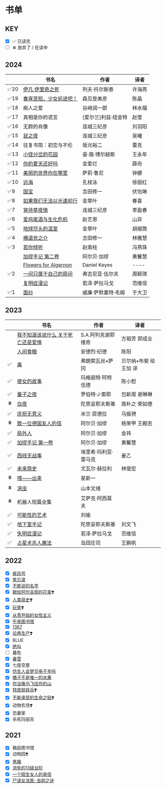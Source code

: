 # 书单 <!-- {docsify-ignore-all} -->

## KEY

- [x] ✅ 已读完
- [ ] ⏸️ 放弃了 / 在读中

## 2024

||书名|作者|译者|
|----|----|----|----|
|✅20|[伊凡·伊里奇之死](read/2024/20yfylqzs)|列夫·托尔斯泰|许海燕|
|✅19|[春宵苦短，少女前进吧！](read/2024/19cxkdsnqjb)|森见登美彦|陈晶|
|✅18|痴人之爱|谷崎润一郎|林水福|
|✅17|真相是你的谎言|[爱尔兰]利兹·纽金特|赵莹|
|✅16|无颜的肖像|连城三纪彦|刘羽阳|
|✅15|[鼠之夜](read/2024/15鼠之夜)|连城三纪彦|吴曦|
|✅14|往复书简：初恋与不伦|坂元裕二|蕾克|
|✅13|[小径分岔的花园](read/2024/13小径分岔的花园)|豪·路·博尔赫斯|王永年|
|✅12|[你的夏天还好吗](read/2024/12你的夏天还好吗)|金爱烂|薛舟|
|✅11|[美丽的世界你在哪里](read/2024/11美丽的世界你在哪里)|萨莉·鲁尼|钟娜|
|✅10|[远海](read/2024/10远海)|孔枝泳|徐丽红|
|✅9|[国宝](read/2024/09国宝)|吉田修一|伏怡琳|
|✅8|[如果我们无法以光速前行](read/2024/08如果我们无法以光速前进)|金草叶|春喜|
|✅7|[宵待草夜情](read/2024/07_2宵待草夜情)|连城三纪彦|李盈春|
|✅6|[爱鸡尾酒与生化危机](read/2024/07_1爱鸡尾酒与生化危机)|赵艺恩|山异|
|✅5|[地球尽头的温室](read/2024/07地球尽头的温室)|金草叶|胡椒筒|
|✅4|[横道世之介](read/2024/06横道世之介)|吉田修一|林雅慧|
|✅3|[若你倾听](read/2024/05若你倾听)|赵南柱|冯燕珠|
||[加缪手记 第二卷](read/2024/00加缪手记2)|阿尔贝·加缪|黄馨慧|
||[Flowers for Algernon](read/2024/04FlowersForAlgernon)|Daniel Keyes|----|
|✅2|[一间只属于自己的房间](read/2024/03一间只属于自己的房间)|弗吉尼亚·伍尔夫|周颖琪|
||[复明症漫记](read/2024/02复明症漫记)|若泽·萨拉马戈|范维信|
|✅1|[面纱](read/2024/01面纱)|威廉·萨默塞特·毛姆|于大卫|

## 2023

||书名|作者|译者|
|----|----|----|----|
||[我不知道该说什么 关于死亡还是爱情](read/2023/18我不知道该说什么关于死亡还是爱情)|S.A.阿列克谢耶维奇|方祖芳 郭成业|
||[人间食粮](read/2023/17人间食粮)|安德烈·纪德|陈阳|
|✅|[毒](read/2023/16毒)|弗朗索瓦丝•萨冈|贝尔纳•布斐 绘 王加 译|
|✅|[使女的故事](read/2023/15使女的故事)|玛格丽特·阿特伍德|陈小慰|
|✅|[量子之夜](read/2023/14量子之夜)|罗伯特·J·索耶|包新周 谢琳琳|
|⏸️|[白夜](read/2023/13白夜)|陀思妥耶夫斯基|周朴之 荣如德|
|✅|[庆祝无意义](read/2023/12庆祝无意义)|米兰·昆德拉|马振骋|
|⏸️|[致一位德国友人的信](read/2023/11致一位德国友人的信)|阿尔贝·加缪|杨荣甲 王殿忠|
|✅|[局外人](read/2023/10局外人)|阿尔贝·加缪|金祎|
|✅|[加缪手记 第一卷](read/2023/08加缪手记)|阿尔贝·加缪|黄馨慧|
|✅|[西线无战事](read/2023/09西线无战事)|埃里希·玛利亚·雷马克|姜乙|
|✅| [未来简史](read/2023/07未来简史)|尤瓦尔·赫拉利|林俊宏|
|⏸️| [喂——出来](read/2023/06喂出来)|星新一|
|⏸️| [涡虫](read/2023/05涡虫)|山本文绪|
|⏸️| 机器人短篇全集|艾萨克·阿西莫夫|
|✅| [可能性的艺术](read/2023/02可能性的艺术.md)|刘瑜|
|✅| [地下室手记](read/2023/04地下室手记.md)|陀思妥耶夫斯基|刘文飞|
|✅| [失明症漫记](read/2023/03失明症漫记.md)|若泽·萨拉马戈|范维信|
|✅| [占星术杀人魔法](read/2023/01占星术杀人魔法)|岛田庄司|王鹏帆|

## 2022

- [x] [疾风号](read/2022/jifenghao)
- [x] [笑忘录](read/2022/xiaowanglu)
- [x] [不能说的名字](read/2022/bunengshuode)
- [x] [献给阿尔吉侬的花束](read/2022/xiangei)❣️
- [x] [人类简史](read/2022/renlei)❣️
- [x] [玩笑](read/2022/wanxiao)❣️
- [x] [从零开始的女性主义](read/2022/congling)
- [x] [午夜图书馆](read/2022/wuye)
- [x] [1367](read/2022/1367)
- [x] [论再生产](read/2022/lunzaishengchan)❣️
- [x] BLUE
- [x] [绝叫](read/2022/juejiao)
- [ ] 暮色
- [x] [春雪](read/2022/chunxue)
- [x] 七座空屋
- [x] [仿生人会梦见电子羊吗](read/2022/fangshengren)
- [x] [橘子不是唯一的水果](read/2022/juzi)
- [x] [你当像鸟飞往你的山](read/2022/nidang)
- [x] [锌皮娃娃兵](read/2022/xinpi)❣️
- [x] [不能承受的生命之轻](read/2022/bunengchengshou)❣️
- [x] 动物农场❣️
- [x] 恐妻家
- [x] 杀死玛丽苏

## 2021

- [x] 箱庭图书馆
- [x] 动物园❣️
- [x] [黑箱](read/2021/heixiang)
- [x] [消失的13级台阶](read/2021/xiaoshide)
- [x] [一个陌生女人的来信](read/2021/yigemosheng)
- [x] [尸语女法医: 虫卵之谜](read/2021/shiyu)